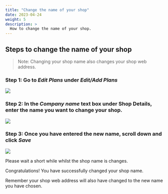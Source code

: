 ```yaml
---
title: "Change the name of your shop"
date: 2023-04-24
weight: 5
description: >
  How to change the name of your shop.
---
```


## Steps to change the name of your shop

> Note: Changing your shop name also changes your shop web address.

### Step 1: Go to *Edit Plans* under *Edit/Add Plans*

![](https://subscribie.co.uk/blog/content/images/size/w1000/2023/04/image-6.png)

### Step 2: In the *Company name* text box under Shop Details, enter the name you want to change your shop.

![](https://subscribie.co.uk/blog/content/images/size/w1000/2023/04/image-7.png)

### Step 3: Once you have entered the new name, scroll down and click *Save*

![](https://subscribie.co.uk/blog/content/images/size/w1000/2023/04/image-8.png)

Please wait a short while whilst the shop name is changes.

Congratulations! You have successfully changed your shop name.

Remember your shop web address will also have changed to the new name you have chosen.
